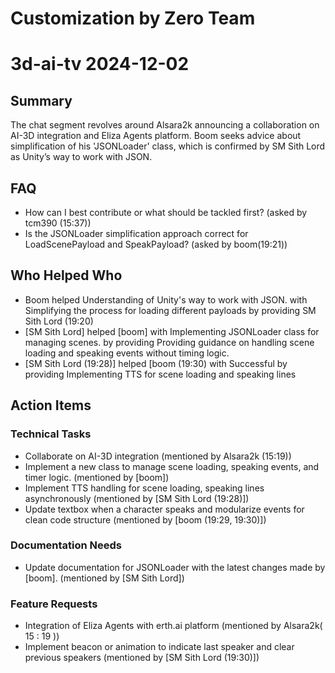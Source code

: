 # Customization by Zero Team

# 3d-ai-tv 2024-12-02

## Summary
The chat segment revolves around Alsara2k announcing a collaboration on AI-3D integration and Eliza Agents platform. Boom seeks advice about simplification of his 'JSONLoader' class, which is confirmed by SM Sith Lord as Unity’s way to work with JSON.

## FAQ
- How can I best contribute or what should be tackled first? (asked by tcm390 (15:37))
- Is the JSONLoader simplification approach correct for LoadScenePayload and SpeakPayload? (asked by boom(19:21))

## Who Helped Who
- Boom helped Understanding of Unity's way to work with JSON. with Simplifying the process for loading different payloads by providing SM Sith Lord (19:20)
- [SM Sith Lord] helped [boom] with Implementing JSONLoader class for managing scenes. by providing Providing guidance on handling scene loading and speaking events without timing logic.
- [SM Sith Lord (19:28)] helped [boom (19:30) with Successful by providing Implementing TTS for scene loading and speaking lines

## Action Items

### Technical Tasks
- Collaborate on AI-3D integration (mentioned by Alsara2k (15:19))
- Implement a new class to manage scene loading, speaking events, and timer logic. (mentioned by [boom])
- Implement TTS handling for scene loading, speaking lines asynchronously (mentioned by [SM Sith Lord (19:28)])
- Update textbox when a character speaks and modularize events for clean code structure (mentioned by [boom (19:29, 19:30)])

### Documentation Needs
- Update documentation for JSONLoader with the latest changes made by [boom]. (mentioned by [SM Sith Lord])

### Feature Requests
- Integration of Eliza Agents with erth.ai platform (mentioned by Alsara2k( 15 : 19 ))
- Implement beacon or animation to indicate last speaker and clear previous speakers (mentioned by [SM Sith Lord (19:30)])